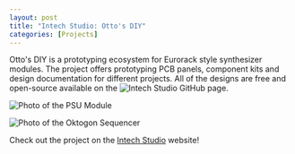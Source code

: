 ```yaml
---
layout: post
title: "Intech Studio: Otto's DIY"
categories: [Projects]
---
```

Otto's DIY is a prototyping ecosystem for Eurorack style synthesizer modules. The project offers prototyping PCB panels, component kits and design documentation for different projects. All of the designs are free and open-source available on the ![Intech Studio GitHub](https://github.com/intechstudio/ottosdiy/) page.


![Photo of the PSU Module](https://c1.iggcdn.com/indiegogo-media-prod-cld/image/upload/c_limit,f_auto,w_620/v1517606249/lzsduhcxvzgm3tmotdb0.jpg)

![Photo of the Oktogon Sequencer](https://c1.iggcdn.com/indiegogo-media-prod-cld/image/upload/c_limit,f_auto,w_620/v1517606249/tovfdwyx2vug098xfeoq.jpg)


Check out the project on the [Intech Studio](https://intech.studio/p/?&page=Grid) website!

